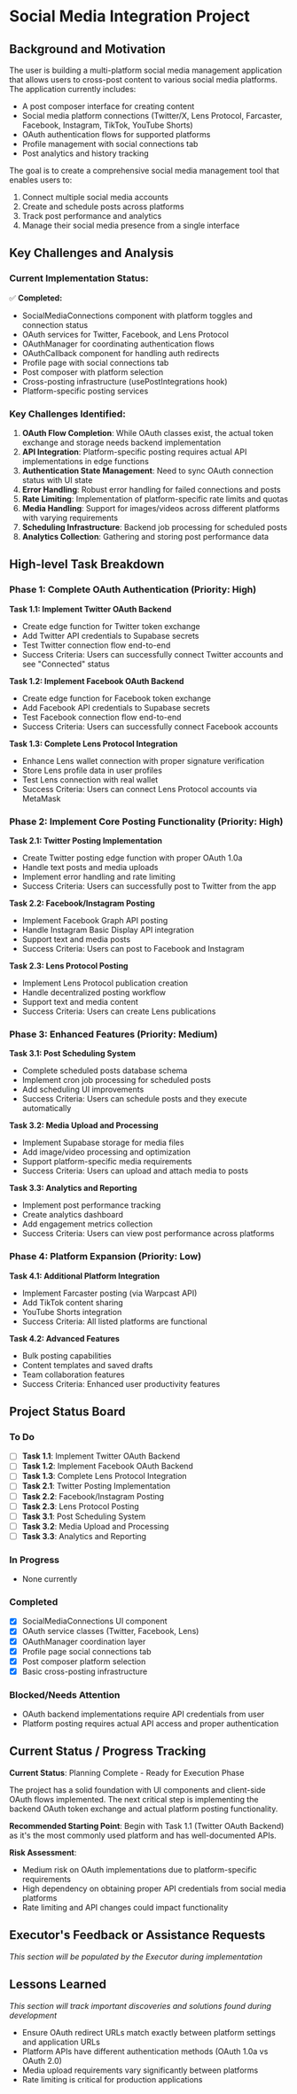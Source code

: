 
# Social Media Integration Project

## Background and Motivation

The user is building a multi-platform social media management application that allows users to cross-post content to various social media platforms. The application currently includes:

- A post composer interface for creating content
- Social media platform connections (Twitter/X, Lens Protocol, Farcaster, Facebook, Instagram, TikTok, YouTube Shorts)
- OAuth authentication flows for supported platforms
- Profile management with social connections tab
- Post analytics and history tracking

The goal is to create a comprehensive social media management tool that enables users to:
1. Connect multiple social media accounts
2. Create and schedule posts across platforms
3. Track post performance and analytics
4. Manage their social media presence from a single interface

## Key Challenges and Analysis

### Current Implementation Status:
✅ **Completed:**
- SocialMediaConnections component with platform toggles and connection status
- OAuth services for Twitter, Facebook, and Lens Protocol
- OAuthManager for coordinating authentication flows
- OAuthCallback component for handling auth redirects
- Profile page with social connections tab
- Post composer with platform selection
- Cross-posting infrastructure (usePostIntegrations hook)
- Platform-specific posting services

### **Key Challenges Identified:**

1. **OAuth Flow Completion**: While OAuth classes exist, the actual token exchange and storage needs backend implementation
2. **API Integration**: Platform-specific posting requires actual API implementations in edge functions
3. **Authentication State Management**: Need to sync OAuth connection status with UI state
4. **Error Handling**: Robust error handling for failed connections and posts
5. **Rate Limiting**: Implementation of platform-specific rate limits and quotas
6. **Media Handling**: Support for images/videos across different platforms with varying requirements
7. **Scheduling Infrastructure**: Backend job processing for scheduled posts
8. **Analytics Collection**: Gathering and storing post performance data

## High-level Task Breakdown

### Phase 1: Complete OAuth Authentication (Priority: High)
**Task 1.1: Implement Twitter OAuth Backend**
- Create edge function for Twitter token exchange
- Add Twitter API credentials to Supabase secrets
- Test Twitter connection flow end-to-end
- Success Criteria: Users can successfully connect Twitter accounts and see "Connected" status

**Task 1.2: Implement Facebook OAuth Backend**
- Create edge function for Facebook token exchange
- Add Facebook API credentials to Supabase secrets
- Test Facebook connection flow end-to-end
- Success Criteria: Users can successfully connect Facebook accounts

**Task 1.3: Complete Lens Protocol Integration**
- Enhance Lens wallet connection with proper signature verification
- Store Lens profile data in user profiles
- Test Lens connection with real wallet
- Success Criteria: Users can connect Lens Protocol accounts via MetaMask

### Phase 2: Implement Core Posting Functionality (Priority: High)
**Task 2.1: Twitter Posting Implementation**
- Create Twitter posting edge function with proper OAuth 1.0a
- Handle text posts and media uploads
- Implement error handling and rate limiting
- Success Criteria: Users can successfully post to Twitter from the app

**Task 2.2: Facebook/Instagram Posting**
- Implement Facebook Graph API posting
- Handle Instagram Basic Display API integration
- Support text and media posts
- Success Criteria: Users can post to Facebook and Instagram

**Task 2.3: Lens Protocol Posting**
- Implement Lens Protocol publication creation
- Handle decentralized posting workflow
- Support text and media content
- Success Criteria: Users can create Lens publications

### Phase 3: Enhanced Features (Priority: Medium)
**Task 3.1: Post Scheduling System**
- Complete scheduled posts database schema
- Implement cron job processing for scheduled posts
- Add scheduling UI improvements
- Success Criteria: Users can schedule posts and they execute automatically

**Task 3.2: Media Upload and Processing**
- Implement Supabase storage for media files
- Add image/video processing and optimization
- Support platform-specific media requirements
- Success Criteria: Users can upload and attach media to posts

**Task 3.3: Analytics and Reporting**
- Implement post performance tracking
- Create analytics dashboard
- Add engagement metrics collection
- Success Criteria: Users can view post performance across platforms

### Phase 4: Platform Expansion (Priority: Low)
**Task 4.1: Additional Platform Integration**
- Implement Farcaster posting (via Warpcast API)
- Add TikTok content sharing
- YouTube Shorts integration
- Success Criteria: All listed platforms are functional

**Task 4.2: Advanced Features**
- Bulk posting capabilities
- Content templates and saved drafts
- Team collaboration features
- Success Criteria: Enhanced user productivity features

## Project Status Board

### To Do
- [ ] **Task 1.1**: Implement Twitter OAuth Backend
- [ ] **Task 1.2**: Implement Facebook OAuth Backend  
- [ ] **Task 1.3**: Complete Lens Protocol Integration
- [ ] **Task 2.1**: Twitter Posting Implementation
- [ ] **Task 2.2**: Facebook/Instagram Posting
- [ ] **Task 2.3**: Lens Protocol Posting
- [ ] **Task 3.1**: Post Scheduling System
- [ ] **Task 3.2**: Media Upload and Processing
- [ ] **Task 3.3**: Analytics and Reporting

### In Progress
- None currently

### Completed
- [x] SocialMediaConnections UI component
- [x] OAuth service classes (Twitter, Facebook, Lens)
- [x] OAuthManager coordination layer
- [x] Profile page social connections tab
- [x] Post composer platform selection
- [x] Basic cross-posting infrastructure

### Blocked/Needs Attention
- OAuth backend implementations require API credentials from user
- Platform posting requires actual API access and proper authentication

## Current Status / Progress Tracking

**Current Status**: Planning Complete - Ready for Execution Phase

The project has a solid foundation with UI components and client-side OAuth flows implemented. The next critical step is implementing the backend OAuth token exchange and actual platform posting functionality.

**Recommended Starting Point**: Begin with Task 1.1 (Twitter OAuth Backend) as it's the most commonly used platform and has well-documented APIs.

**Risk Assessment**: 
- Medium risk on OAuth implementations due to platform-specific requirements
- High dependency on obtaining proper API credentials from social media platforms
- Rate limiting and API changes could impact functionality

## Executor's Feedback or Assistance Requests

*This section will be populated by the Executor during implementation*

## Lessons Learned

*This section will track important discoveries and solutions found during development*

- Ensure OAuth redirect URLs match exactly between platform settings and application URLs
- Platform APIs have different authentication methods (OAuth 1.0a vs OAuth 2.0)
- Media upload requirements vary significantly between platforms
- Rate limiting is critical for production applications

